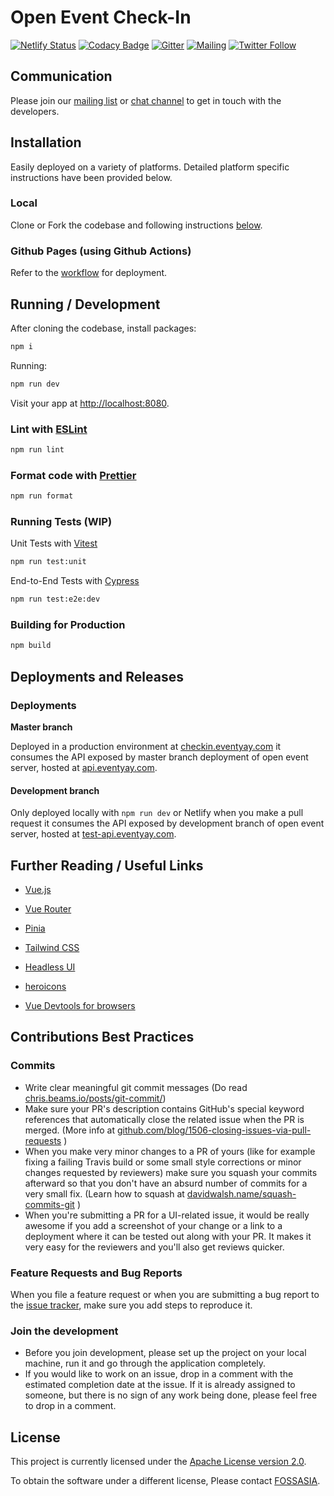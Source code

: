 # Open Event Check-In

[![Netlify Status](https://api.netlify.com/api/v1/badges/7456234f-3254-4395-8cd8-67979322e555/deploy-status)](https://app.netlify.com/sites/open-event-checkin/deploys)
[![Codacy Badge](https://app.codacy.com/project/badge/Grade/3583a71b83d94d388e1d8dd087f2b861)](https://app.codacy.com/gh/fossasia/open-event-checkin/dashboard?utm_source=gh&utm_medium=referral&utm_content=&utm_campaign=Badge_grade)
[![Gitter](https://img.shields.io/badge/chat-on%20gitter-ff006f.svg?style=flat-square)](https://gitter.im/fossasia/open-event-frontend)
[![Mailing](https://img.shields.io/badge/Mailing-List-red.svg)](https://groups.google.com/forum/#!forum/open-event)
[![Twitter Follow](https://img.shields.io/twitter/follow/eventyay.svg?style=social&label=Follow&maxAge=2592000?style=flat-square)](https://twitter.com/eventyay)

## Communication
Please join our [mailing list](https://groups.google.com/forum/#!forum/open-event) or [chat channel](https://gitter.im/fossasia/open-event-frontend) to get in touch with the developers.

## Installation
Easily deployed on a variety of platforms. Detailed platform specific instructions have been provided below.

### Local
Clone or Fork the codebase and following instructions [below](#running--development).

### Github Pages (using Github Actions)
Refer to the [workflow](https://github.com/fossasia/open-event-checkin/tree/development/.github/workflows) for deployment.

## Running / Development

After cloning the codebase, install packages:
```sh
npm i
```

Running:

```sh
npm run dev
```
Visit your app at [http://localhost:8080](http://localhost:8080).

### Lint with [ESLint](https://eslint.org/)

```sh
npm run lint
```

### Format code with [Prettier](https://prettier.io/)

```sh
npm run format
```

### Running Tests (WIP)

Unit Tests with [Vitest](https://vitest.dev/)
```sh
npm run test:unit
```

End-to-End Tests with [Cypress](https://www.cypress.io/)
```sh
npm run test:e2e:dev
```

### Building for Production

```sh
npm build
```

## Deployments and Releases

### Deployments

**Master branch**

Deployed in a production environment at [checkin.eventyay.com](https://checkin.eventyay.com) it consumes the API exposed by master branch deployment of open event server, hosted at [api.eventyay.com](https://api.eventyay.com).

#### Development branch

Only deployed locally with `npm run dev` or Netlify when you make a pull request it consumes the API exposed by development branch of open event server, hosted at [test-api.eventyay.com](https://test-api.eventyay.com).

## Further Reading / Useful Links

- [Vue.js](https://vuejs.org/)

- [Vue Router](https://router.vuejs.org/)

- [Pinia](https://pinia.vuejs.org/)
  
- [Tailwind CSS](https://tailwindcss.com/)

- [Headless UI](https://headlessui.com/)

- [heroicons](https://heroicons.com/)

- [Vue Devtools for browsers](https://devtools.vuejs.org/guide/installation.html)


## Contributions Best Practices

### Commits

- Write clear meaningful git commit messages (Do read [chris.beams.io/posts/git-commit/](https://chris.beams.io/posts/git-commit/))
- Make sure your PR's description contains GitHub's special keyword references that automatically close the related issue when the PR is merged. (More info at [github.com/blog/1506-closing-issues-via-pull-requests](https://github.com/blog/1506-closing-issues-via-pull-requests) )
- When you make very minor changes to a PR of yours (like for example fixing a failing Travis build or some small style corrections or minor changes requested by reviewers) make sure you squash your commits afterward so that you don't have an absurd number of commits for a very small fix. (Learn how to squash at [davidwalsh.name/squash-commits-git](https://davidwalsh.name/squash-commits-git) )
- When you're submitting a PR for a UI-related issue, it would be really awesome if you add a screenshot of your change or a link to a deployment where it can be tested out along with your PR. It makes it very easy for the reviewers and you'll also get reviews quicker.

### Feature Requests and Bug Reports

When you file a feature request or when you are submitting a bug report to the [issue tracker](https://github.com/fossasia/open-event-checkin/issues), make sure you add steps to reproduce it.

### Join the development

- Before you join development, please set up the project on your local machine, run it and go through the application completely.
- If you would like to work on an issue, drop in a comment with the estimated completion date at the issue. If it is already assigned to someone, but there is no sign of any work being done, please feel free to drop in a comment.

## License

This project is currently licensed under the [Apache License version 2.0](LICENSE).

To obtain the software under a different license, Please contact [FOSSASIA](https://blog.fossasia.org/contact/).